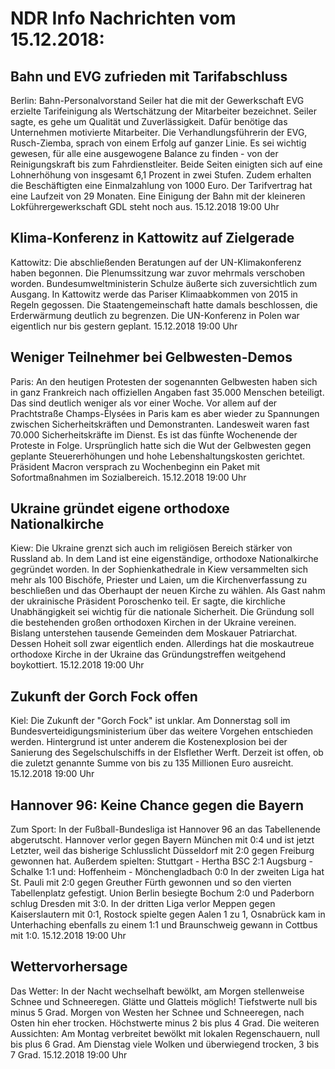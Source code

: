 # NDR Info Nachrichten vom 15.12.2018:


## Bahn und EVG zufrieden mit Tarifabschluss
Berlin: Bahn-Personalvorstand Seiler hat die mit der Gewerkschaft EVG erzielte Tarifeinigung als Wertschätzung der Mitarbeiter bezeichnet. Seiler sagte, es gehe um Qualität und Zuverlässigkeit. Dafür benötige das Unternehmen motivierte Mitarbeiter. Die Verhandlungsführerin der EVG, Rusch-Ziemba, sprach von einem Erfolg auf ganzer Linie. Es sei wichtig gewesen, für alle eine ausgewogene Balance zu finden - von der Reinigungskraft bis zum Fahrdienstleiter. Beide Seiten einigten sich auf eine Lohnerhöhung von insgesamt 6,1 Prozent in zwei Stufen. Zudem erhalten die Beschäftigten eine Einmalzahlung von 1000 Euro. Der Tarifvertrag hat eine Laufzeit von 29 Monaten. Eine Einigung der Bahn mit der kleineren Lokführergewerkschaft GDL steht noch aus. 15.12.2018 19:00 Uhr 

## Klima-Konferenz in Kattowitz auf Zielgerade
Kattowitz: Die abschließenden Beratungen auf der UN-Klimakonferenz haben begonnen. Die Plenumssitzung war zuvor mehrmals verschoben worden. Bundesumweltministerin Schulze äußerte sich  zuversichtlich zum Ausgang. In Kattowitz werde das Pariser Klimaabkommen von 2015 in Regeln gegossen. Die Staatengemeinschaft hatte damals beschlossen, die Erderwärmung deutlich zu begrenzen. Die UN-Konferenz in Polen war eigentlich nur bis gestern geplant. 15.12.2018 19:00 Uhr 

## Weniger Teilnehmer bei Gelbwesten-Demos
Paris: An den heutigen Protesten der sogenannten Gelbwesten haben sich in ganz Frankreich nach offiziellen Angaben fast 35.000 Menschen beteiligt. Das sind deutlich weniger als vor einer Woche. Vor allem auf der Prachtstraße Champs-Élysées in Paris kam es aber wieder zu Spannungen zwischen Sicherheitskräften und Demonstranten. Landesweit waren fast 70.000 Sicherheitskräfte im Dienst. Es ist das fünfte Wochenende der Proteste in Folge. Ursprünglich hatte sich die Wut der Gelbwesten gegen geplante Steuererhöhungen und hohe Lebenshaltungskosten gerichtet. Präsident Macron versprach zu Wochenbeginn ein Paket mit Sofortmaßnahmen im Sozialbereich. 15.12.2018 19:00 Uhr 

## Ukraine gründet eigene orthodoxe Nationalkirche
Kiew:	Die Ukraine grenzt sich auch im religiösen Bereich stärker von Russland ab. In dem Land ist eine eigenständige, orthodoxe Nationalkirche gegründet worden. In der Sophienkathedrale in Kiew versammelten sich mehr als 100 Bischöfe, Priester und Laien, um die Kirchenverfassung zu beschließen und das Oberhaupt der neuen Kirche zu wählen. Als Gast nahm der ukrainische Präsident Poroschenko teil. Er sagte, die kirchliche Unabhängigkeit sei wichtig für die nationale Sicherheit. Die Gründung soll die bestehenden großen orthodoxen Kirchen in der Ukraine vereinen. Bislang unterstehen tausende Gemeinden dem Moskauer Patriarchat. Dessen Hoheit soll zwar eigentlich enden. Allerdings hat die moskautreue orthodoxe Kirche in der Ukraine das Gründungstreffen weitgehend boykottiert. 15.12.2018 19:00 Uhr 

## Zukunft der Gorch Fock offen
Kiel: Die Zukunft der "Gorch Fock" ist unklar. Am Donnerstag soll im Bundesverteidigungsministerium über das weitere Vorgehen entschieden werden. Hintergrund ist unter anderem die Kostenexplosion bei der Sanierung des Segelschulschiffs in der Elsflether Werft. Derzeit ist offen, ob die zuletzt genannte Summe von bis zu 135 Millionen Euro ausreicht. 15.12.2018 19:00 Uhr 

## Hannover 96: Keine Chance gegen die Bayern
Zum Sport: In der Fußball-Bundesliga ist Hannover 96 an das Tabellenende abgerutscht. Hannover verlor gegen Bayern München mit 0:4 und ist jetzt Letzter, weil das bisherige Schlusslicht Düsseldorf mit 2:0 gegen Freiburg gewonnen hat. Außerdem spielten:
Stuttgart - Hertha BSC 2:1
Augsburg - Schalke 1:1
und: Hoffenheim - Mönchengladbach 0:0 In der zweiten Liga hat St. Pauli mit 2:0 gegen Greuther Fürth gewonnen und so den vierten Tabellenplatz gefestigt. Union Berlin besiegte Bochum 2:0 und Paderborn schlug Dresden mit 3:0. In der dritten Liga verlor Meppen gegen Kaiserslautern mit 0:1, Rostock spielte gegen Aalen 1 zu 1, Osnabrück kam in Unterhaching ebenfalls zu einem 1:1 und Braunschweig gewann in Cottbus mit 1:0. 15.12.2018 19:00 Uhr 

## Wettervorhersage
Das Wetter: In der Nacht wechselhaft bewölkt, am Morgen stellenweise Schnee und Schneeregen. Glätte und Glatteis möglich! Tiefstwerte null bis minus 5 Grad. Morgen von Westen her Schnee und Schneeregen, nach Osten hin eher trocken. Höchstwerte minus 2 bis plus 4 Grad. Die weiteren Aussichten: Am Montag verbreitet bewölkt mit lokalen Regenschauern, null bis plus 6 Grad. Am Dienstag viele Wolken und überwiegend trocken, 3 bis 7 Grad. 15.12.2018 19:00 Uhr 
